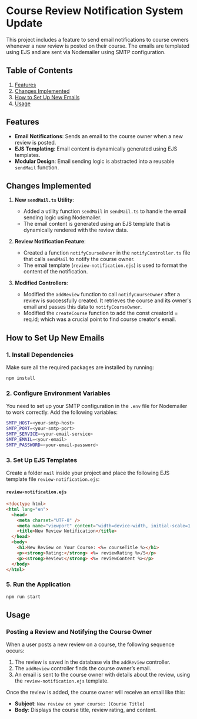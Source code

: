 # Course Review Notification System Update

This project includes a feature to send email notifications to course owners whenever a new review is posted on their course. The emails are templated using EJS and are sent via Nodemailer using SMTP configuration.

## Table of Contents

1. [Features](#features)
2. [Changes Implemented](#changes-implemented)
3. [How to Set Up New Emails](#how-to-set-up-new-emails)
4. [Usage](#usage)

## Features

- **Email Notifications**: Sends an email to the course owner when a new review is posted.
- **EJS Templating**: Email content is dynamically generated using EJS templates.
- **Modular Design**: Email sending logic is abstracted into a reusable `sendMail` function.

## Changes Implemented

1. **New `sendMail.ts` Utility**:

   - Added a utility function `sendMail` in `sendMail.ts` to handle the email sending logic using Nodemailer.
   - The email content is generated using an EJS template that is dynamically rendered with the review data.

2. **Review Notification Feature**:

   - Created a function `notifyCourseOwner` in the `notifyController.ts` file that calls `sendMail` to notify the course owner.
   - The email template (`review-notification.ejs`) is used to format the content of the notification.

3. **Modified Controllers**:
   - Modified the `addReview` function to call `notifyCourseOwner` after a review is successfully created. It retrieves the course and its owner's email and passes this data to `notifyCourseOwner`.
   - Modified the `createCourse` function to add the const creatorId = req.id; which was a crucial point to find course creator's email.

## How to Set Up New Emails

### 1. Install Dependencies

Make sure all the required packages are installed by running:

```bash
npm install
```

### 2. Configure Environment Variables

You need to set up your SMTP configuration in the `.env` file for Nodemailer to work correctly. Add the following variables:

```bash
SMTP_HOST=<your-smtp-host>
SMTP_PORT=<your-smtp-port>
SMTP_SERVICE=<your-email-service>
SMTP_EMAIL=<your-email>
SMTP_PASSWORD=<your-email-password>
```

### 3. Set Up EJS Templates

Create a folder `mail` inside your project and place the following EJS template file `review-notification.ejs`:

#### `review-notification.ejs`

```html
<!doctype html>
<html lang="en">
  <head>
    <meta charset="UTF-8" />
    <meta name="viewport" content="width=device-width, initial-scale=1.0" />
    <title>New Review Notification</title>
  </head>
  <body>
    <h1>New Review on Your Course: <%= courseTitle %></h1>
    <p><strong>Rating:</strong> <%= reviewRating %>/5</p>
    <p><strong>Review:</strong> <%= reviewContent %></p>
  </body>
</html>
```

### 5. Run the Application

```bash
npm run start
```

## Usage

### Posting a Review and Notifying the Course Owner

When a user posts a new review on a course, the following sequence occurs:

1. The review is saved in the database via the `addReview` controller.
2. The `addReview` controller finds the course owner’s email.
3. An email is sent to the course owner with details about the review, using the `review-notification.ejs` template.

Once the review is added, the course owner will receive an email like this:

- **Subject**: `New review on your course: [Course Title]`
- **Body**: Displays the course title, review rating, and content.
